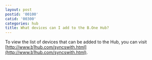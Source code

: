 ```yaml
---
layout: post
postid: '00100'
catid: '00300'
categories: hub
title: What devices can I add to the B.One Hub?
---
```


To view the list of devices that can be added to the Hub, you can visit [http://www.b1hub.com/syncswith.html](http://www.b1hub.com/syncswith.html).